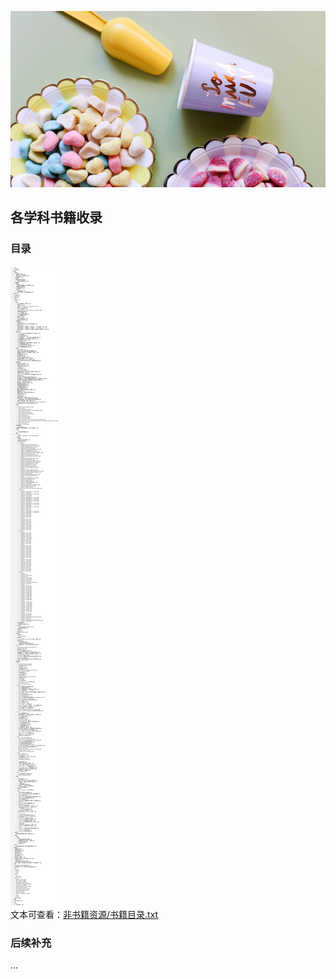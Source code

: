 <p align="left">
    <a href="ningxiaofa.top" target="_blank">
        <img src="./非书籍资源/封面.webp">
    </a>
</p>

## 各学科书籍收录

### 目录
<p align="left">
    <a target="_blank">
        <img src="./非书籍资源/书籍目录.png">
    </a>
    <br/>
    <span> 文本可查看：<a href="./非书籍资源/书籍目录.txt">非书籍资源/书籍目录.txt</a></span>
</p>

### 后续补充
...